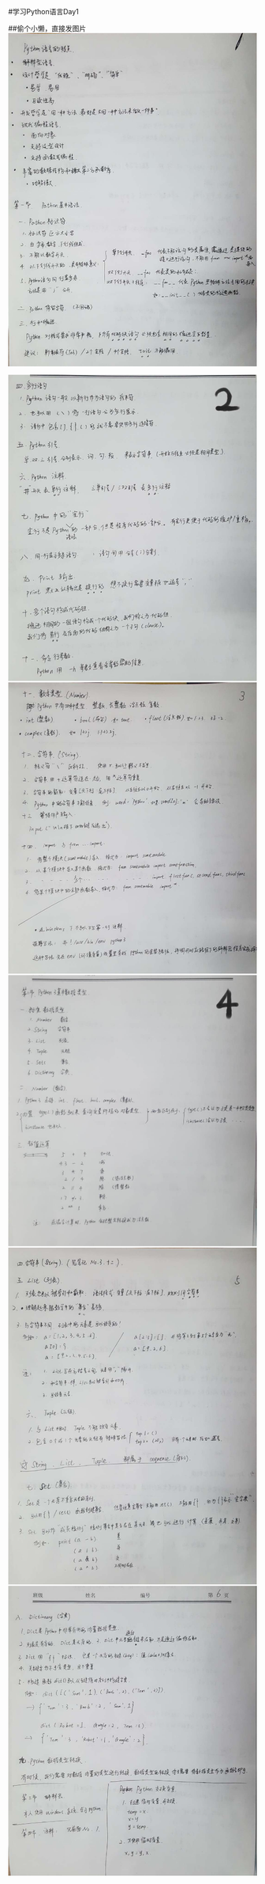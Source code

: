 #学习Python语言Day1

##偷个小懒，直接发图片
<img src="./ppp/pythonday1_1.jpg">

<img src="./ppp/pythonday1_2.jpg">

<img src="./ppp/pythonday1_3.jpg">

<img src="./ppp/pythonday1_4.jpg">

<img src="./ppp/pythonday1_5.jpg">

<img src="./ppp/pythonday1_6.jpg">
